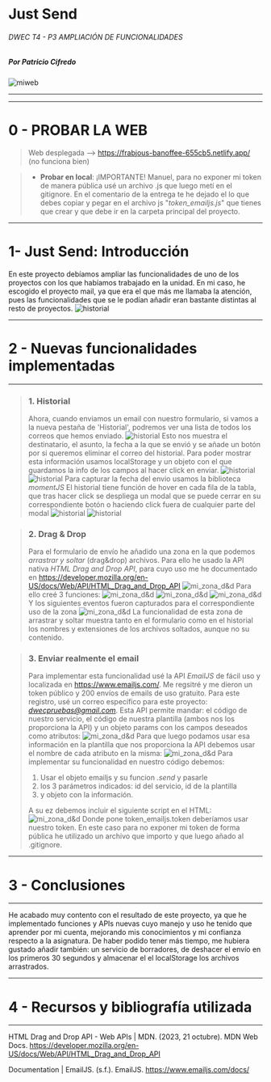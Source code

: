 # Just Send

###### DWEC T4 - P3 AMPLIACIÓN DE FUNCIONALIDADES

##### *Por Patricio Cifredo*

![miweb](/recursos/Captura.JPG)

******
***
0 - PROBAR LA WEB
=

> Web desplegada --> https://frabjous-banoffee-655cb5.netlify.app/ (no funciona bien)


> * **Probar en local**: ¡IMPORTANTE! Manuel, para
> no exponer mi token de manera pública 
> usé un archivo .js que luego
> metí en el gitignore. En el 
> comentario de la entrega te he dejado el
> lo que debes copiar y pegar en el archivo js "*token_emailjs.js*" que tienes que crear y que
> debe ir en la carpeta principal
> del proyecto.

***
1- Just Send: Introducción
=

En este proyecto debíamos ampliar las funcionalidades de 
uno de los proyectos con los que habíamos trabajado en la unidad.
En mi caso, he escogido el proyecto mail, ya que era
el que más me llamaba la atención, pues las funcionalidades
que se le podían añadir eran bastante distintas al resto
de proyectos.
![historial](/recursos/Captura.JPG)
***
2 - Nuevas funcionalidades implementadas
=
***
> ### 1. Historial
> Ahora, cuando enviamos un email con nuestro formulario,
> si vamos a la nueva pestaña de 'Historial', podremos
> ver una lista de todos los correos que hemos enviado.
> ![historial](/recursos/2.jpg)
> Esto nos muestra el destinatario, el asunto, la fecha
> a la que se envió y se añade un botón por si queremos
> eliminar el correo del historial.
> Para poder mostrar esta información usamos localStorage y un objeto
> con el que guardamos la info de los campos al hacer click en enviar.
> ![historial](/recursos/3.JPG)
> ![historial](/recursos/4.JPG)
> Para capturar la fecha del envio usamos la
> biblioteca *momentJS*
> El historial tiene función de hover en cada fila
> de la tabla, que tras hacer click se despliega un modal
> que se puede cerrar en su correspondiente botón
> o haciendo click fuera de cualquier parte del modal
> ![historial](/recursos/13.JPG)
> ![historial](/recursos/14.JPG)

> ### 2. Drag & Drop
> Para el formulario de envío he añadido una zona
> en la que podemos *arrastrar y soltar* (drag&drop)
> archivos. Para ello he usado la API nativa
> *HTML Drag and Drop API*, para cuyo uso me he documentado
> en https://developer.mozilla.org/en-US/docs/Web/API/HTML_Drag_and_Drop_API
> ![mi_zona_d&d](/recursos/5.JPG)
> Para ello creé 3 funciones:
> ![mi_zona_d&d](/recursos/6.JPG)
> ![mi_zona_d&d](/recursos/7.JPG)
> ![mi_zona_d&d](/recursos/8.JPG)
> Y los siguientes eventos fueron capturados
> para el correspondiente uso de la zona
> ![mi_zona_d&d](/recursos/9.JPG)
> La funcionalidad de esta zona de arrastrar y soltar
> muestra tanto en el formulario como en el historial
> los nombres y extensiones de los archivos soltados, aunque
> no su contenido.


> ### 3. Enviar realmente el email
> Para implementar esta funcionalidad
> usé la API *EmailJS* de fácil uso y localizada
> en https://www.emailjs.com/.
> Me regsitré y me dieron un token público y 200 envíos de emails
> de uso gratuito. Para este registro, usé un correo específico
> para este proyecto: *dwecpruebas@gmail.com*.
> Esta API permite mandar: el código de nuestro servicio,
> el código de nuestra plantilla (ambos
> nos los proporciona la API) y un objeto params
> con los campos deseados como atributos:
> ![mi_zona_d&d](/recursos/10.JPG)
> Para que luego podamos usar esa información
> en la plantilla que nos proporciona la API
> debemos usar el nombre de cada atributo en la misma:
> ![mi_zona_d&d](/recursos/11.JPG)
> Para implementar su funcionalidad en nuestro código debemos:
> 1. Usar el objeto emailjs y su funcion *.send* y pasarle
> 2. los 3 parámetros indicados: id del servicio, id de la plantilla
> 3. y objeto con la información.
> 
> A su ez debemos incluir el siguiente script en
> el HTML:
> ![mi_zona_d&d](/recursos/12.JPG)
> Donde pone token_emailjs.token
> deberíamos usar nuestro token.
> En este caso para no exponer mi token
> de forma pública he utilizado un archivo
> que importo y que luego añado al .gitignore.
>
***

3 - Conclusiones
=
***

He acabado muy contento con el resultado
de este proyecto, ya que he implementado
funciones y APIs nuevas cuyo manejo
y uso he tenido que aprender por mi cuenta,
mejorando mis conocimientos y mi confianza
respecto a la asignatura. De haber podido tener más tiempo,
me hubiera gustado añadir también: un servicio de borradores,
de deshacer el envío en los primeros 30 segundos
y almacenar el el localStorage los archivos arrastrados.
***
4 - Recursos y bibliografía utilizada
=
***

HTML Drag and Drop API - Web APIs | MDN. (2023, 21 octubre). MDN Web Docs. 
https://developer.mozilla.org/en-US/docs/Web/API/HTML_Drag_and_Drop_API

Documentation | EmailJS. (s.f.). EmailJS. 
https://www.emailjs.com/docs/
